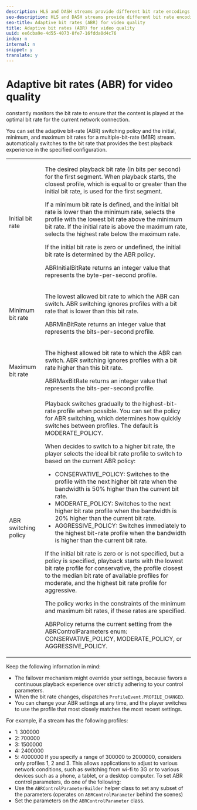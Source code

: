 ```yaml
---
description: HLS and DASH streams provide different bit rate encodings (profiles) for the same short burst of video. can select the quality level for each burst based on the available bandwidth.
seo-description: HLS and DASH streams provide different bit rate encodings (profiles) for the same short burst of video. can select the quality level for each burst based on the available bandwidth.
seo-title: Adaptive bit rates (ABR) for video quality
title: Adaptive bit rates (ABR) for video quality
uuid: ee6cba9e-4d55-4073-8fe7-16fdda0d4c76
index: n
internal: n
snippet: y
translate: y
---
```


# Adaptive bit rates (ABR) for video quality

 <!-- PH element: phrases/primetime-sdk-name --> constantly monitors the bit rate to ensure that the content is played at the optimal bit rate for the current network connection.
You can set the adaptive bit-rate (ABR) switching policy and the initial, minimum, and maximum bit rates for a multiple-bit-rate (MBR) stream.  <!-- PH element: phrases/primetime-sdk-name --> automatically switches to the bit rate that provides the best playback experience in the specified configuration.

<table id="table_AF838E082235406AA359BF1C1A77F85F"> 
 <tbody> 
  <tr> 
   <td colname="col01">Initial bit rate</td> 
   <td colname="col2"> <p>The desired playback bit rate (in bits per second) for the first segment. When playback starts, the closest profile, which is equal to or greater than the initial bit rate, is used for the first segment.</p> <p> If a minimum bit rate is defined, and the initial bit rate is lower than the minimum rate, 
     <ph conkeyref="phrases/primetime-sdk-name" /> selects the profile with the lowest bit rate above the minimum bit rate. If the initial rate is above the maximum rate, 
     <ph conkeyref="phrases/primetime-sdk-name" /> selects the highest rate below the maximum rate. </p> <p>If the initial bit rate is zero or undefined, the initial bit rate is determined by the ABR policy.</p> <p><span class="apiname">ABRInitialBitRate</span> returns an integer value that represents the byte-per-second profile. </p> </td> 
  </tr> 
  <tr> 
   <td colname="col01">Minimum bit rate</td> 
   <td colname="col2"> <p>The lowest allowed bit rate to which the ABR can switch. ABR switching ignores profiles with a bit rate that is lower than this bit rate.</p> <p><span class="apiname">ABRMinBitRate</span> returns an integer value that represents the bits-per-second profile. </p> </td> 
  </tr> 
  <tr> 
   <td colname="col01">Maximum bit rate</td> 
   <td colname="col2"> <p>The highest allowed bit rate to which the ABR can switch. ABR switching ignores profiles with a bit rate higher than this bit rate.</p> <p><span class="apiname">ABRMaxBitRate</span> returns an integer value that represents the bits-per-second profile. </p> </td> 
  </tr> 
  <tr> 
   <td colname="col01">ABR switching policy</td> 
   <td colname="col2">Playback switches gradually to the highest-bit-rate profile when possible. You can set the policy for ABR switching, which determines how quickly 
    <ph conkeyref="phrases/primetime-sdk-name" /> switches between profiles. The default is <span class="codeph">MODERATE_POLICY</span>. <p>When 
     <ph conkeyref="phrases/primetime-sdk-name" /> decides to switch to a higher bit rate, the player selects the ideal bit rate profile to switch to based on the current ABR policy: 
     <ul id="ul_058D0FFC944C476A83BB9E756B95DEBD"> 
      <li id="li_C690A12DC34C4754B01C2D0616FB6A0A"><span class="codeph">CONSERVATIVE_POLICY</span>: Switches to the profile with the next higher bit rate when the bandwidth is 50% higher than the current bit rate. </li> 
      <li id="li_FF5BDB099B554940AC296938C7A12B81"><span class="codeph">MODERATE_POLICY</span>: Switches to the next higher bit rate profile when the bandwidth is 20% higher than the current bit rate. </li> 
      <li id="li_E602508429864C279BF78360E95718A6"><span class="codeph">AGGRESSIVE_POLICY</span>: Switches immediately to the highest bit-rate profile when the bandwidth is higher than the current bit rate. </li> 
     </ul></p><p>If the initial bit rate is zero or is not specified, but a policy is specified, playback starts with the lowest bit rate profile for conservative, the profile closest to the median bit rate of available profiles for moderate, and the highest bit rate profile for aggressive.</p><p>The policy works in the constraints of the minimum and maximum bit rates, if these rates are specified.</p><p><span class="codeph">ABRPolicy</span> returns the current setting from the <span class="codeph">ABRControlParameters</span> enum: CONSERVATIVE_POLICY, MODERATE_POLICY, or AGGRESSIVE_POLICY. </p> </td> 
  </tr> 
 </tbody> 
</table>

Keep the following information in mind: 
* The  <!-- PH element: phrases/primetime-sdk-name --> failover mechanism might override your settings, because <!-- PH element: phrases/primetime-sdk-name --> favors a continuous playback experience over strictly adhering to your control parameters.
* When the bit rate changes,  <!-- PH element: phrases/primetime-sdk-name --> dispatches `ProfileEvent.PROFILE_CHANGED`.
* You can change your ABR settings at any time, and the player switches to use the profile that most closely matches the most recent settings.

For example, if a stream has the following profiles: 
* 1: 300000
* 2: 700000
* 3: 1500000
* 4: 2400000
* 5: 4000000
If you specify a range of 300000 to 2000000, <!-- PH element: phrases/primetime-sdk-name --> considers only profiles 1, 2 and 3. This allows applications to adjust to various network conditions, such as switching from wi-fi to 3G or to various devices such as a phone, a tablet, or a desktop computer.
To set ABR control parameters, do one of the following: 
* Use the `ABRControlParameterBuilder` helper class to set any subset of the parameters (operates on `ABRControlParameter` behind the scenes)
* Set the parameters on the `ABRControlParameter` class.

